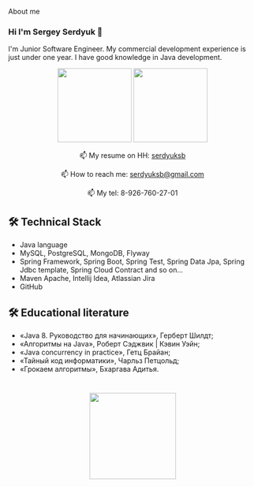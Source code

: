 About me
### Hi I'm Sergey Serdyuk 👋

I'm Junior Software Engineer. My commercial development experience is just under one year. I have good knowledge in Java development. 
<p align='center'>
   <a href="https://github-readme-stats.vercel.app/api?username=serdyuksb1982&show_icons=true&count_private=true"><img
           height=150
           src="https://github-readme-stats.vercel.app/api?username=serdyuksb1982&show_icons=true&count_private=true"/></a>
   <a href="https://github.com/serdyuksb1982/serdyuksb1982/edit/serdyuksb1982/a/github-readme-stats"><img height=150
                                                                  src="https://github-readme-stats.vercel.app/api/top-langs/?username=serdyuksb1982&layout=compact"/></a>
</p>


<p align='center'>
   📫 My resume on HH: <a href="https://mytischi.hh.ru/resume/3ad4d79dff0976e8260039ed1f4f756e6d6265">serdyuksb</a>     
</p>

<p align='center'>
   📫 How to reach me: <a href='mailto:serdyuksb@gmail.com'>serdyuksb@gmail.com</a>     
</p>

<p align='center'>    
   📫 My tel: 8-926-760-27-01
</p>


## 🛠 Technical Stack
*   Java language
*   MySQL, PostgreSQL, MongoDB, Flyway
*   Spring Framework, Spring Boot, Spring Test, Spring Data Jpa, Spring Jdbc template, Spring Cloud Contract and so on...
*   Maven Apache, Intellij Idea, Atlassian Jira
*   GitHub

## 🛠 Educational literature
*   «Java 8. Руководство для начинающих», Герберт Шилдт;
*   «Алгоритмы на Java», Роберт Сэджвик | Кэвин Уэйн;
*   «Java concurrency in practice», Гетц Брайан;
*   «Тайный код информатики», Чарльз Петцольд;
*   «Грокаем алгоритмы», Бхаргава Адитья.


<div align="center" style="margin: 40px 0">
   <a href="https://github.com/serdyuksb1982&/github-profile-views-counter">
       <img width="175px" src="https://komarev.com/ghpvc/?username=serdyuksb1982&&color=DE002D">
   </a>
</div>
